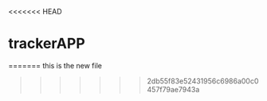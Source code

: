 <<<<<<< HEAD
# trackerAPP
=======
this is the new file
>>>>>>> 2db55f83e52431956c6986a00c0457f79ae7943a
